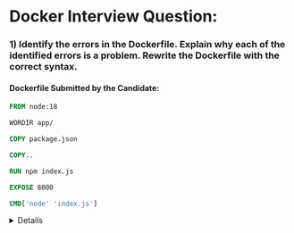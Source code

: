 # Docker Interview Question:

### 1) Identify the errors in the Dockerfile. Explain why each of the identified errors is a problem. Rewrite the Dockerfile with the correct syntax.

#### Dockerfile Submitted by the Candidate:
```dockerfile
FROM node:18

WORDIR app/

COPY package.json

COPY..

RUN npm index.js

EXPOSE 8000

CMD['node' 'index.js']
```

<details>
  
#### Errors Identified:
1. **Typo in `WORKDIR`**: The keyword `WORDIR` is incorrect. It should be `WORKDIR`.
2. **Incorrect Path in `COPY` Instruction**: The `COPY package.json` is missing the destination path. It should specify where to copy the file inside the container.
3. **Missing Space in `COPY..`**: The instruction `COPY..` lacks the necessary space between `COPY` and `..`. This will result in a syntax error.
4. **Incorrect `RUN` Command**: The command `RUN npm index.js` is incorrect. `npm` is used for managing Node.js packages, not for running a script. The correct command should be `RUN node index.js` or a different command that installs dependencies, like `RUN npm install`.
5. **Incorrect Syntax for `CMD`**: The `CMD` instruction syntax is wrong. It should either be a JSON array (`CMD ["node", "index.js"]`) or a string with a shell form (`CMD node index.js`).

#### Corrected Dockerfile:
```dockerfile
FROM node:18

WORKDIR /app

COPY package.json /app

COPY . /app

RUN npm install

EXPOSE 8000

CMD ["node", "index.js"]
```
</details>
